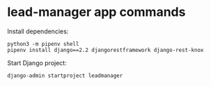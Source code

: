 # lead-manager app commands

Install dependencies:

```
python3 -m pipenv shell
pipenv install django==2.2 djangorestframework django-rest-knox
```

Start Django project:

```
django-admin startproject leadmanager
```
